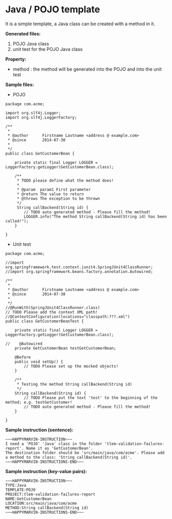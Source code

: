 # Java / POJO template #

It is a simple template, a Java class can be created with a method in it.

**Generated files:**
  1. POJO Java class
  1. unit test for the POJO Java class

**Property:**
  * method : the method will be generated into the POJO and into the unit test

**Sample files:**
  * POJO
```
package com.acme;

import org.slf4j.Logger;
import org.slf4j.LoggerFactory;

/**
 *
 * @author      Firstname Lastname <address @ example.com>
 * @since       2014-07-30
 *
 */
public class GetCustomerBean {

    private static final Logger LOGGER = LoggerFactory.getLogger(GetCustomerBean.class);

    /**
     * TODO please define what the method does!
     *
     * @param  param1 First parameter
     * @return The value to return
     * @throws The exception to be thrown
     */
     String callBackend(String id) {
        // TODO auto generated method - Please fill the method!
        LOGGER.info("The method String callBackend(String id) has been called!");
    }
    
}
```

  * Unit test
```
package com.acme;

//import org.springframework.test.context.junit4.SpringJUnit4ClassRunner;
//import org.springframework.beans.factory.annotation.Autowired;

/**
 *
 * @author      Firstname Lastname <address @ example.com>
 * @since       2014-07-30
 *
 */
//@RunWith(SpringJUnit4ClassRunner.class)
// TODO Please add the context XML path!
//@ContextConfiguration(locations="classpath:???.xml")
public class GetCustomerBeanTest {

    private static final Logger LOGGER = LoggerFactory.getLogger(GetCustomerBean.class);

//    @Autowired
    private GetCustomerBean testGetCustomerBean;

    @Before
    public void setUp() {
        // TODO Please set up the mocked objects!
    }
        
    /**
     * Testing the method String callBackend(String id)
     */
    String callBackend(String id) {
        // TODO Please put the text 'test' to the beginning of the method; e.g. testGetCustomer!
        // TODO auto generated method - Please fill the method!
    }
    
}
```

**Sample instruction (sentence):**
```
~~~HAPPYMARVIN-INSTRUCTION~~~
I need a 'POJO' 'Java' class in the folder 'tlem-validation-failures-report'. Name it as 'GetCustomerBean'. 
The destination folder should be 'src/main/java/com/acme'. Please add a method to the class: 'String callBackend(String id)'.
~~~HAPPYMARVIN-INSTRUCTIONS-END~~~
```

**Sample instruction (key-value pairs):**
```
~~~HAPPYMARVIN-INSTRUCTION~~~
TYPE:Java
TEMPLATE:POJO
PROJECT:tlem-validation-failures-report
NAME:GetCustomerBean
LOCATION:src/main/java/com/acme
METHOD:String callBackend(String id)
~~~HAPPYMARVIN-INSTRUCTIONS-END~~~
```